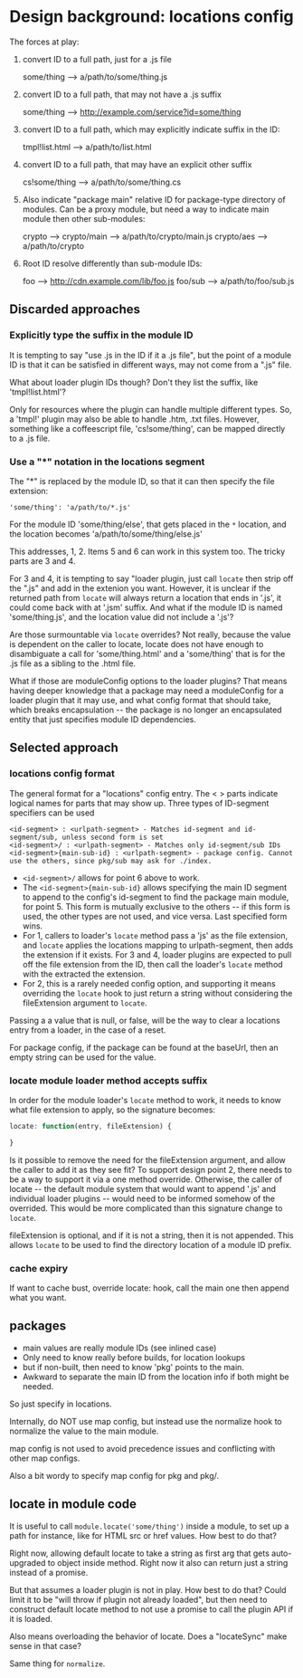 # Design background: locations config

The forces at play:

1) convert ID to a full path, just for a .js file

    some/thing --> a/path/to/some/thing.js

2) convert ID to a full path, that may not have a .js suffix

    some/thing --> http://example.com/service?id=some/thing

3) convert ID to a full path, which may explicitly indicate suffix in the ID:

    tmpl!list.html --> a/path/to/list.html

4) convert ID to a full path, that may have an explicit other suffix

    cs!some/thing --> a/path/to/some/thing.cs

5) Also indicate "package main" relative ID for package-type directory of
modules. Can be a proxy module, but need a way to indicate main module then
other sub-modules:

    crypto --> crypto/main --> a/path/to/crypto/main.js
    crypto/aes --> a/path/to/crypto

6) Root ID resolve differently than sub-module IDs:

    foo --> http://cdn.example.com/lib/foo.js
    foo/sub --> a/path/to/foo/sub.js

## Discarded approaches

### Explicitly type the suffix in the module ID

It is tempting to say "use .js in the ID if it a .js file", but the point of a module ID is that it can be satisfied in different ways, may not come from a ".js" file.

What about loader plugin IDs though? Don't they list the suffix, like 'tmpl!list.html'?

Only for resources where the plugin can handle multiple different types. So, a 'tmpl!' plugin may also be able to handle .htm, .txt files. However, something like a coffeescript file, 'cs!some/thing', can be mapped directly to a .js file.

### Use a "*" notation in the locations segment

The "*" is replaced by the module ID, so that it can then specify the file extension:

    'some/thing': 'a/path/to/*.js'

For the module ID 'some/thing/else', that gets placed in the `*` location, and the location becomes 'a/path/to/some/thing/else.js'

This addresses, 1, 2. Items 5 and 6 can work in this system too. The tricky parts are 3 and 4.

For 3 and 4, it is tempting to say "loader plugin, just call `locate` then strip off the ".js" and add in the extenion you want. However, it is unclear if the returned path from `locate` will always return a location that ends in '.js', it could come back with at '.jsm' suffix. And what if the module ID is named 'some/thing.js', and the location value did not include a '.js'?

Are those surmountable via `locate` overrides? Not really, because the value is dependent on the caller to locate, locate does not have enough to disambiguate a call for 'some/thing.html' and a 'some/thing' that is for the .js file as a sibling to the .html file.

What if those are moduleConfig options to the loader plugins? That means having deeper knowledge that a package may need a moduleConfig for a loader plugin that it may use, and what config format that should take, which breaks encapsulation -- the package is no longer an encapsulated entity that just specifies module ID dependencies.

## Selected approach

### locations config format

The general format for a "locations" config entry. The < > parts indicate logical names for parts that may show up. Three types of ID-segment specifiers can be used

    <id-segment> : <urlpath-segment> - Matches id-segment and id-segment/sub, unless second form is set
    <id-segment>/ : <urlpath-segment> - Matches only id-segment/sub IDs
    <id-segment>{main-sub-id} : <urlpath-segment> - package config. Cannot use the others, since pkg/sub may ask for ./index.

* `<id-segment>/` allows for point 6 above to work.
* The `<id-segment>{main-sub-id}` allows specifying the main ID segment to append to the config's id-segment to find the package main module, for point 5. This form is mutually exclusive to the others -- if this form is used, the other types are not used, and vice versa. Last specified form wins.
* For 1, callers to loader's `locate` method pass a 'js' as the file extension, and `locate` applies the locations mapping to urlpath-segment, then adds the extension if it exists. For 3 and 4, loader plugins are expected to pull off the file extension from the ID, then call the loader's `locate` method with the extracted the extension.
* For 2, this is a rarely needed config option, and supporting it means overriding the `locate` hook to just return a string without considering the fileExtension argument to `locate`.

Passing a a value that is null, or false, will be the way to clear a locations entry from a loader, in the case of a reset.

For package config, if the package can be found at the baseUrl, then an empty string can
be used for the value.


### locate module loader method accepts suffix

In order for the module loader's `locate` method to work, it needs to know what file extension to apply, so the signature becomes:

```javascript
locate: function(entry, fileExtension) {

}
```

Is it possible to remove the need for the fileExtension argument, and allow the caller to add it as they see fit? To support design point 2, there needs to be a way to support it via a one method override. Otherwise, the caller of locate -- the default module system that would want to append '.js' and individual loader plugins -- would need to be informed somehow of the overrided. This would be more complicated than this signature change to `locate`.

fileExtension is optional, and if it is not a string, then it is not appended. This allows `locate` to be used to find the directory location of a module ID prefix.

### cache expiry

If want to cache bust, override locate: hook, call the main one then append what you want.

## packages

* main values are really module IDs (see inlined case)
* Only need to know really before builds, for location lookups
* but if non-built, then need to know 'pkg' points to the main.
* Awkward to separate the main ID from the location info if both might be needed.

So just specify in locations.

Internally, do NOT use map config, but instead use the normalize hook to normalize the value to the main module.

map config is not used to avoid precedence issues and conflicting with other map configs.

Also a bit wordy to specify map config for pkg and pkg/.

## locate in module code

It is useful to call `module.locate('some/thing')` inside a module, to set up a path for instance, like for HTML src or href values. How best to do that?

Right now, allowing default locate to take a string as first arg that gets auto-upgraded to object inside method. Right now it also can return just a string instead of a promise.

But that assumes a loader plugin is not in play. How best to do that? Could limit it to be "will throw if plugin not already loaded", but then need to construct default locate method to not use a promise to call the plugin API if it is loaded.

Also means overloading the behavior of locate. Does a "locateSync" make sense in that case?

Same thing for `normalize`.

